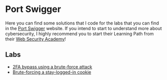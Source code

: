 # Port Swigger

Here you can find some solutions that I code for the labs that you can find in the [Port Swigger](https://portswigger.net/) website. If you intend to start to understand more about cybersecurity, I highly recommend you to start their Learning Path from their [Web Security Academy](https://portswigger.net/web-security)!

## Labs

- [2FA bypass using a brute-force attack](./2fa-brute-force/)
- [Brute-forcing a stay-logged-in cookie](./stay-logged-in-brute-force/)